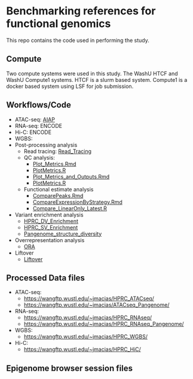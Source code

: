 # Benchmarking references for functional genomics
This repo contains the code used in performing the study.

## Compute 
Two compute systems were used in this study.
The WashU HTCF and WashU Compute1 systems. HTCF is a slurm based system. Compute1 is a docker based system using LSF for job submission.

## Workflows/Code
  - ATAC-seq: [AIAP](AIAP)
  - RNA-seq: ENCODE
  - Hi-C: ENCODE
  - WGBS:
- Post-processing analysis
  - Read tracing: [Read_Tracing](Read_Tracing)
  - QC analysis:
    - [Plot_Metrics.Rmd](Analysis_R_Scripts/HPRC_ATACseq/Plot_Metrics.Rmd)
    - [PlotMetrics.R](Analysis_R_Scripts/HPRC_RNAseq/PlotMetrics.R)
    - [Plot_Metrics_and_Outputs.Rmd](Analysis_R_Scripts/HPRC_HiC/Plot_Metrics_and_Outputs.Rmd)
    - [PlotMetrics.R](Analysis_R_Scripts/HPRC_WGBS/PlotMetrics.R)
  - Functional estimate analysis
    - [ComparePeaks.Rmd](Analysis_R_Scripts/HPRC_ATACseq/ComparePeaks.Rmd)
    - [CompareExpressionByStrategy.Rmd](Analysis_R_Scripts/HPRC_RNAseq/CompareExpressionByStrategy.Rmd)
    - [Compare_LinearOnly_Latest.R](Analysis_R_Scripts/HPRC_WGBS/Compare_LinearOnly_Latest.R)
- Variant enrichment analysis
  - [HPRC_DV_Enrichment](Analysis_R_Scripts/HPRC_DV_Enrichment)
  - [HPRC_SV_Enrichment](Analysis_R_Scripts/HPRC_SV_Enrichment)
  - [Pangenome_structure_diversity](Analysis_R_Scripts/Pangenome_structure_diversity)
- Overrepresentation analysis
  - [ORA](Analysis_R_Scripts/ORA)
- Liftover
  - [Liftover](Liftover)

## Processed Data files
- ATAC-seq:
  - https://wangftp.wustl.edu/~jmacias/HPRC_ATACseq/
  - https://wangftp.wustl.edu/~jmacias/ATACseq_Pangenome/
- RNA-seq:
  - https://wangftp.wustl.edu/~jmacias/HPRC_RNAseq/
  - https://wangftp.wustl.edu/~jmacias/HPRC_RNAseq_Pangenome/
- WGBS:
  - https://wangftp.wustl.edu/~jmacias/HPRC_WGBS/
- Hi-C:
  - https://wangftp.wustl.edu/~jmacias/HPRC_HiC/

## Epigenome browser session files
